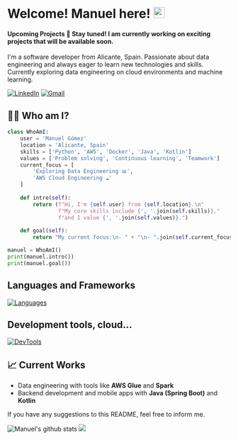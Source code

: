 
# Welcome! Manuel here! <img src="https://media.giphy.com/media/hvRJCLFzcasrR4ia7z/giphy.gif" width="25px">
#### Upcoming Projects 🚀 Stay tuned! I am currently working on exciting projects that will be available soon.
I'm a software developer from Alicante, Spain. Passionate about data engineering and always eager to learn new technologies and skills. Currently exploring data engineering on cloud environments and machine learning.

[![LinkedIn](https://skillicons.dev/icons?i=linkedin)](https://www.linkedin.com/in/manuelgomcan) 
[![Gmail](https://skillicons.dev/icons?i=gmail)](mailto:manuelgomezcandelas@gmail.com)
## 👨‍💻 Who am I?
```python
class WhoAmI:
    user = 'Manuel Gómez'
    location = 'Alicante, Spain'
    skills = ['Python', 'AWS', 'Docker', 'Java', 'Kotlin']
    values = ['Problem solving', 'Continuous learning', 'Teamwork']
    current_focus = [
        'Exploring Data Engineering 📊',
        'AWS Cloud Engineering ☁️'
    ]
    
    def intro(self):
        return (f"Hi, I'm {self.user} from {self.location}.\n"
                f"My core skills include {', '.join(self.skills)},"
                f"and I value {', '.join(self.values)}.")
    
    def goal(self):
        return "My current focus:\n- " + "\n- ".join(self.current_focus)

manuel = WhoAmI()
print(manuel.intro())
print(manuel.goal())
```

## Languages and Frameworks
[![Languages](https://skillicons.dev/icons?i=java,spring,python,kotlin,androidstudio,&perline=5)](https://skillicons.dev)

## Development tools, cloud...
[![DevTools](https://skillicons.dev/icons?i=aws,azure,docker,mongodb,mysql,git,gradle&perline=5)](https://skillicons.dev)

## 📈 Current Works
- Data engineering with tools like **AWS Glue** and **Spark**
- Backend development and mobile apps with **Java (Spring Boot)** and **Kotlin** 

 
If you have any suggestions to this README, feel free to inform me.
    
![Manuel's github stats](https://github-readme-stats.vercel.app/api?username=manuelgomcan&show_icons=true&hide=[%22issues%22])
<img src = "https://github-readme-stats.vercel.app/api/top-langs/?username=manuelgomcan&layout=compact">
